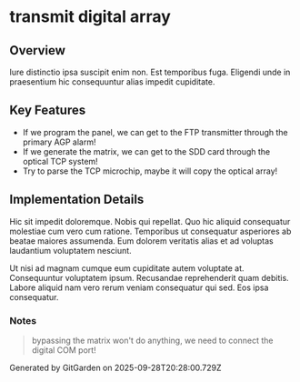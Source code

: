 # transmit digital array

## Overview
Iure distinctio ipsa suscipit enim non. Est temporibus fuga. Eligendi unde in praesentium hic consequuntur alias impedit cupiditate.

## Key Features
- If we program the panel, we can get to the FTP transmitter through the primary AGP alarm!
- If we generate the matrix, we can get to the SDD card through the optical TCP system!
- Try to parse the TCP microchip, maybe it will copy the optical array!

## Implementation Details
Hic sit impedit doloremque. Nobis qui repellat. Quo hic aliquid consequatur molestiae cum vero cum ratione. Temporibus ut consequatur asperiores ab beatae maiores assumenda. Eum dolorem veritatis alias et ad voluptas laudantium voluptatem nesciunt.
 Ut nisi ad magnam cumque eum cupiditate autem voluptate at. Consequuntur voluptatem ipsum. Recusandae reprehenderit quam debitis. Labore aliquid nam vero rerum veniam consequatur qui sed. Eos ipsa consequatur.

### Notes
> bypassing the matrix won't do anything, we need to connect the digital COM port!

Generated by GitGarden on 2025-09-28T20:28:00.729Z